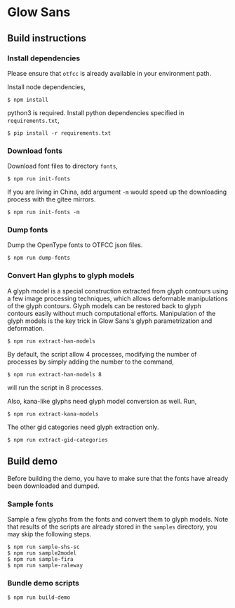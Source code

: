 # Glow Sans

## Build instructions

### Install dependencies 

Please ensure that `otfcc` is already available in your environment path.

Install node dependencies,
```
$ npm install
```

python3 is required. Install python dependencies specified in `requirements.txt`,
```
$ pip install -r requirements.txt
```

### Download fonts

Download font files to directory `fonts`, 
```
$ npm run init-fonts
```

If you are living in China, add argument `-m` would speed up the downloading process with the gitee mirrors.
```
$ npm run init-fonts -m
```

### Dump fonts

Dump the OpenType fonts to OTFCC json files.
```
$ npm run dump-fonts
```

### Convert Han glyphs to glyph models

A glyph model is a special construction extracted from glyph contours using a few image processing techniques, which allows deformable manipulations of the glyph contours. Glyph models can be restored back to glyph contours easily without much computational efforts. Manipulation of the glyph models is the key trick in Glow Sans's glyph parametrization and deformation.
```
$ npm run extract-han-models
```

By default, the script allow 4 processes, modifying the number of processes by simply adding the number to the command,

```
$ npm run extract-han-models 8
```
will run the script in 8 processes.

Also, kana-like glyphs need glyph model conversion as well. Run,

```
$ npm run extract-kana-models
```

The other gid categories need glyph extraction only.

```
$ npm run extract-gid-categories
```

## Build demo

Before building the demo, you have to make sure that the fonts have already been downloaded and dumped.

### Sample fonts

Sample a few glyphs from the fonts and convert them to glyph models. Note that results of the scripts are already stored in the `samples` directory, you may skip the following steps.
```
$ npm run sample-shs-sc
$ npm run sample2model
$ npm run sample-fira
$ npm run sample-raleway
```

### Bundle demo scripts

```
$ npm run build-demo
```
